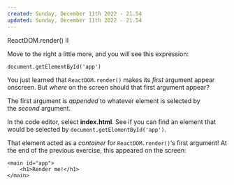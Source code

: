 ```yaml
---
created: Sunday, December 11th 2022 - 21.54
updated: Sunday, December 11th 2022 - 21.54
---
```

ReactDOM.render() II

Move to the right a little more, and you will see this expression:

``` JSX
document.getElementById('app')
```

You just learned that `ReactDOM.render()` makes its _first_ argument appear onscreen. But _where_ on the screen should that first argument appear?

The first argument is _appended_ to whatever element is selected by the _second_ argument.

In the code editor, select **index.html**. See if you can find an element that would be selected by `document.getElementById('app')`.

That element acted as a _container_ for `ReactDOM.render()`‘s first argument! At the end of the previous exercise, this appeared on the screen:

``` JSX
<main id="app">
	<h1>Render me!</h1>
</main>
```